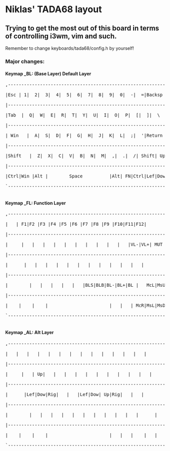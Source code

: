 # Niklas' TADA68 layout
## Trying to get the most out of this board in terms of controlling i3wm, vim and such.

Remember to change keyboards/tada68/config.h by yourself!<br />

### Major changes:
#### Keymap _BL: (Base Layer) Default Layer
<pre>
,----------------------------------------------------------------.<br />
|Esc | 1|  2|  3|  4|  5|  6|  7|  8|  9|  0|  -|  =|Backsp | ~  |<br />
|----------------------------------------------------------------|<br />
|Tab  |  Q|  W|  E|  R|  T|  Y|  U|  I|  O|  P|  [|  ]|  \  |Del |<br />
|----------------------------------------------------------------|<br />
| Win   |  A|  S|  D|  F|  G|  H|  J|  K|  L|  ;|  '|Return |PgUp|<br />
|----------------------------------------------------------------|<br />
|Shift   |  Z|  X|  C|  V|  B|  N|  M|  ,|  .|  /| Shift| Up|PgDn|<br />
|----------------------------------------------------------------|<br />
|Ctrl|Win |Alt |        Space          |Alt| FN|Ctrl|Lef|Dow|Rig |<br />
`----------------------------------------------------------------'<br />
</pre>

#### Keymap _FL: Function Layer
<pre>
,----------------------------------------------------------------.<br />
|   | F1|F2 |F3 |F4 |F5 |F6 |F7 |F8 |F9 |F10|F11|F12|       |    |<br />
|----------------------------------------------------------------|<br />
|     |   |   |   |   |   |   |   |   |   |   |VL-|VL+| MUT |Ins |<br />
|----------------------------------------------------------------|<br />
|      |   |   |   |   |   |   |   |   |   |   |   |        |Hom |<br />
|----------------------------------------------------------------|<br />
|        |   |   |   |   |   |BLS|BLB|BL-|BL+|BL |   McL|MsU|End |<br />
|----------------------------------------------------------------|<br />
|    |    |    |                       |   |   | McR|MsL|MsD|MsR |<br />
`----------------------------------------------------------------'<br />
</pre>

#### Keymap _AL: Alt Layer
<pre>
,----------------------------------------------------------------.<br />
|   |   |   |   |   |   |   |   |   |   |   |   |   |       |    |<br />
|----------------------------------------------------------------|<br />
|     |   | Up|   |   |   |   |   |   |   |   |   |   |     |    |<br />
|----------------------------------------------------------------|<br />
|      |Lef|Dow|Rig|   |   |Lef|Dow| Up|Rig|   |   |        |    |<br />
|----------------------------------------------------------------|<br />
|        |   |   |   |   |   |   |   |   |   |   |      |   |    |<br />
|----------------------------------------------------------------|<br />
|    |    |    |                       |   |   |    |   |   |    |<br />
`----------------------------------------------------------------'<br />
</pre>
